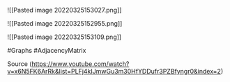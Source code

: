 ![[Pasted image 20220325153027.png]]

![[Pasted image 20220325152955.png]]

![[Pasted image 20220325153109.png]]

#Graphs #AdjacencyMatrix

Source (https://www.youtube.com/watch?v=x6N5FK6ArRk&list=PLFj4kIJmwGu3m30HfYDDufr3PZBfyngr0&index=2)